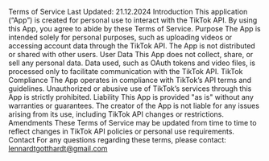 Terms of Service
Last Updated: 21.12.2024
Introduction
This application (“App”) is created for personal use to interact with the TikTok API. By using this App, you agree to abide by these Terms of Service.
Purpose
The App is intended solely for personal purposes, such as uploading videos or accessing account data through the TikTok API. The App is not distributed or shared with other users.
User Data
This App does not collect, share, or sell any personal data.
Data used, such as OAuth tokens and video files, is processed only to facilitate communication with the TikTok API.
TikTok Compliance
The App operates in compliance with TikTok’s API terms and guidelines.
Unauthorized or abusive use of TikTok’s services through this App is strictly prohibited.
Liability
This App is provided "as is" without any warranties or guarantees. The creator of the App is not liable for any issues arising from its use, including TikTok API changes or restrictions.
Amendments
These Terms of Service may be updated from time to time to reflect changes in TikTok API policies or personal use requirements.
Contact
For any questions regarding these terms, please contact: lennardtgotthardt@gmail.com
